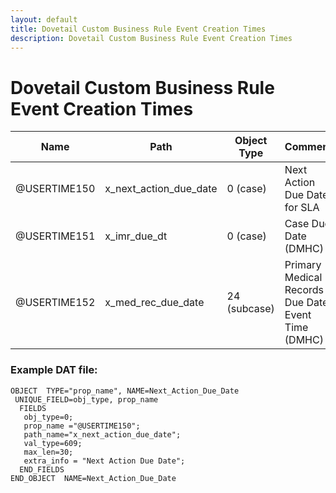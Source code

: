 ```yaml
---
layout: default
title: Dovetail Custom Business Rule Event Creation Times
description: Dovetail Custom Business Rule Event Creation Times
---
```


# Dovetail Custom Business Rule Event Creation Times

| Name | Path | Object Type  | Comment |
| --- | --- | --- | --- |
| @USERTIME150 | x_next_action_due_date | 0 (case)  | Next Action Due Date for SLA|
| @USERTIME151 | x_imr_due_dt | 0 (case)  | Case Due Date (DMHC) |
| @USERTIME152 | x_med_rec_due_date | 24 (subcase)  | Primary Medical Records Due Date Event Time (DMHC)|

### Example DAT file:
```
OBJECT  TYPE="prop_name", NAME=Next_Action_Due_Date
 UNIQUE_FIELD=obj_type, prop_name
  FIELDS
   obj_type=0;
   prop_name ="@USERTIME150";
   path_name="x_next_action_due_date";
   val_type=609;
   max_len=30;
   extra_info = "Next Action Due Date";
  END_FIELDS
END_OBJECT  NAME=Next_Action_Due_Date 
```
